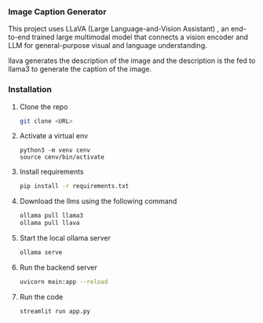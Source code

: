 ### Image Caption Generator

This project uses LLaVA (Large Language-and-Vision Assistant) , an end-to-end trained large multimodal model that connects a vision encoder and LLM for general-purpose visual and language understanding.

llava generates the description of the image and the description is the fed to llama3 to generate the caption of the image.

### Installation

1. Clone the repo

   ```sh
   git clone <URL>
   ```

2. Activate a virtual env
   ```
   python3 -m venv cenv
   source cenv/bin/activate
   ```

3. Install requirements

   ```sh
   pip install -r requirements.txt
   ```

4. Download the llms using the following command

   ```sh
   ollama pull llama3
   ollama pull llava
   ```

5. Start the local ollama server

   ```sh
   ollama serve
   ```

6. Run the backend server

   ```sh
   uvicorn main:app --reload
   ```

7. Run the code

   ```sh
   streamlit run app.py
   ```
